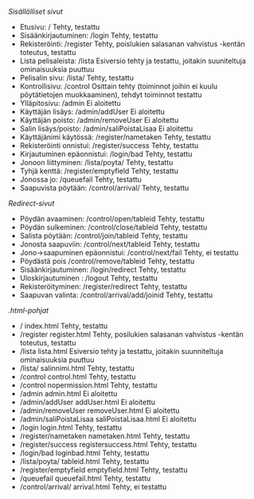 *Sisällölliset sivut*

 - Etusivu:		/				Tehty, testattu  
 - Sisäänkirjautuminen:	/login				Tehty, testattu  
 - Rekisteröinti:	/register			Tehty, poislukien salasanan vahvistus -kentän toteutus, testattu  
 - Lista pelisaleista:	/lista				Esiversio tehty ja testattu, joitakin suuniteltuja ominaisuuksia puuttuu
 - Pelisalin sivu:	/lista/<salinnimi>		Tehty, testattu
 - Kontrollisivu:	/control			Osittain tehty (toiminnot joihin ei kuulu pöytätietojen muokkaaminen), tehdyt toiminnot testattu 
 - Ylläpitosivu:	/admin				Ei aloitettu  
 - Käyttäjän lisäys:	/admin/addUser			Ei aloitettu  
 - Käyttäjän poisto:	/admin/removeUser		Ei aloitettu  
 - Salin lisäys/poisto:	/admin/saliPoistaLisaa		Ei aloitettu  
 - Käyttäjänimi käytössä:	/register/nametaken	Tehty, testattu  
 - Rekisteröinti onnistui:	/register/success	Tehty, testattu  
 - Kirjautuminen epäonnistui:	/login/bad		Tehty, testattu  
 - Jonoon liittyminen:	/lista/poyta/<tableid>		Tehty, testattu
 - Tyhjä kenttä:	/register/emptyfield		Tehty, testattu
 - Jonossa jo:		/queuefail			Tehty, testattu
 - Saapuvista pöytään:	/control/arrival/<tableid>	Tehty, testattu

*Redirect-sivut*  
  
 - Pöydän avaaminen:	/control/open/tableid		Tehty, testattu
 - Pöydän sulkeminen:	/control/close/tableid		Tehty, testattu  
 - Salista pöytään:	/control/join/tableid		Tehty, testattu
 - Jonosta saapuviin:	/control/next/tableid		Tehty, testattu
 - Jono->saapuminen epäonnistui:	/control/next/fail	Tehty, ei testattu
 - Pöydästä pois	/control/remove/tableid		Tehty, testattu
 - Sisäänkirjautuminen:	/login/redirect			Tehty, testattu  
 - Uloskirjautuminen :  /logout				Tehty, testattu  
 - Rekisteröityminen:	/register/redirect		Tehty, testattu
 - Saapuvan valinta:	/control/arrival/add/joinid	Tehty, testattu
    
*.html-pohjat*  
  
 - /			index.html                      Tehty, testattu  
 - /register		register.html                   Tehty, posilukien salasanan vahvistus -kentän toteutus, testattu  
 - /lista		lista.html                      Esiversio tehty ja testattu, joitakin suunniteltuja ominaisuuksia puuttuu  
 - /lista/<salinnimi>	salinnimi.html                  Tehty, testattu
 - /control		control.html                    Tehty, testattu
 - /control		nopermission.html		Tehty, testattu  
 - /admin		admin.html                      Ei aloitettu  
 - /admin/addUser	addUser.html                    Ei aloitettu  
 - /admin/removeUser	removeUser.html			Ei aloitettu  
 - /admin/saliPoistaLisaa	saliPoistaLisaa.html	Ei aloitettu  
 - /login			login.html		Tehty, testattu  
 - /register/nametaken	nametaken.html			Tehty, testattu  
 - /register/success	registersuccess.html		Tehty, testattu 
 - /login/bad		loginbad.html			Tehty, testattu  
 - /lista/poyta/<tableid>	tableid.html		Tehty, testattu
 - /register/emptyfield	emptyfield.html			Tehty, testattu
 - /queuefail		queuefail.html			Tehty, testattu
 - /control/arrival/<tableid>	arrival.html		Tehty, ei testattu
